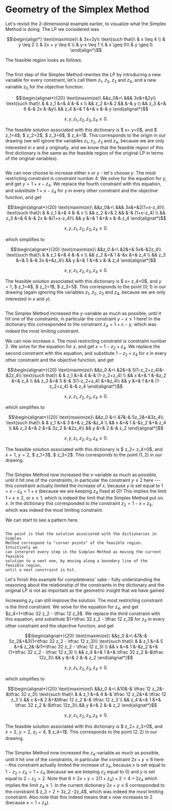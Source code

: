 # Geometry of the Simplex Method

Let's revisit the 2-dimensional example earlier, to visualize what the Simplex
Method is doing. The LP we considered was

$$\begin{align*}
\text{maximize}\ & 3x+2y\\
\text{such that}\  & x \leq 4 \\
& y \leq 2 \\
& 2x + y \leq 6 \\
& y-x \leq 1 \\
& x \geq 0\\
& y \geq 0.
\end{align*}$$

The feasible region looks as follows.

```{attention} Feasible region should be here.
```

The first step of the Simplex Method rewrites the LP by introducing a new
variable for every constraint, let's call them $z_1$, $z_2$, $z_3$ and $z_4$,
and a new variable $z_0$ for the objective function.

$$\begin{alignat*}{20}
\text{maximize}\ &&z_0&=\ &&& 3x&+&2y\\
\text{such that}\ & & z_1 &=& 4 &-& x \\
&& z_2 &=& 2 && &-& y \\
&& z_3 &=& 6 &-& 2x &-&y\\
&& z_4 &=& 1 &+& x &-& y
\end{alignat*}$$

$$x,y,z_1,z_2,z_3,z_4\geq 0.$$

The feasible solution associated with this dictionary is $ x= y=0$, and $
z_1=4$, $ z_2=2$, $ z_3=6$, $ z_4=1$. This corresponds to the origin in our
drawing (we will ignore the variables $z_1$, $z_2$, $z_3$ and $z_4$, because we
are only interested in $x$ and $y$ originally, and we know that the feasible
region of this first dictionary is the same as the feasible region of the
original LP in terms of the original variables).

```{attention} Initial feasible solution.
```

We can now choose to increase either $x$ or $y$ - let's choose $y$. The most
restricting constraint is constraint number 4. We solve for the equation for
$y$, and get $y=1+x-z_4$. We replace the fourth constraint with this equation,
and substitute $1+x-z_4$ for $y$ in every other constraint and the objective
function, and get

$$\begin{alignat*}{20}
\text{maximize}\ &&z_0&=\ &&& 3x&+&2(1+x-z_4)\\
\text{such that}\ & & z_1 &=& 4 &-& x \\
&& z_2 &=& 2 && &-& (1+x-z_4) \\
&& z_3 &=& 6 &-& 2x &-&(1+x-z_4)\\
&& y &=& 1 &+& x &-& z_4
\end{alignat*}$$

$$x,y,z_1,z_2,z_3,z_4\geq 0.$$

which simplifies to

$$\begin{alignat*}{20}
\text{maximize}\ &&z_0 &=\ &2&+& 5x&-&2z_4\\
\text{such that}\ & & z_1 &=& 4 &-& x \\
&& z_2 &=& 1 &-&x &+& z_4 \\
&& z_3 &=& 5 &-& 3x &+&z_4\\
&& y &=& 1 &+& x &-& z_4
\end{alignat*}$$

$$x,y,z_1,z_2,z_3,z_4\geq 0.$$

The feasible solution associated with this dictionary is $ x= z_4=0$, and
$y=1$, $ z_1=4$, $ z_2=1$, $ z_3=5$. This corresponds to the point $(0,1)$ in
our drawing (again ignoring the variables $z_1$, $z_2$, $z_3$ and $z_4$,
because we are only interested in $x$ and $y$).

```{attention} First iteration should be here
```

The Simplex Method increased the $y$-variable as much as possible, until it hit
one of the constraints, in particular the constraint $y-x\leq 1$ here! In the
dictionary this corresponded to the constraint $z_4 = 1 + x - y$, which was
indeed the most limiting constraint.

We can now increase $x$. The most restricting constraint is constraint number
2. We solve for the equation for $x$, and get $x=1-z_2+z_4$. We replace the
second constraint with this equation, and substitute $1-z_2+z_4$ for $x$ in
every other constraint and the objective function, and get

$$\begin{alignat*}{20}
\text{maximize}\ &&z_0 &=\ &2&+& 5(1-z_2+z_4)&-&2z_4\\
\text{such that}\ & & z_1 &=& 4 &-& (1-z_2+z_4) \\
&& x &=& 1 &-&z_2 &+& z_4 \\
&& z_3 &=& 5 &-& 3(1-z_2+z_4) &+&z_4\\
&& y &=& 1 &+& (1-z_2+z_4) &-& z_4
\end{alignat*}$$

$$x,y,z_1,z_2,z_3,z_4\geq 0.$$

which simplifies to

$$\begin{alignat*}{20}
\text{maximize}\ &&z_0 &=\ &7&-& 5z_2&+&3z_4\\
\text{such that}\ & & z_1 &=& 3 &+& z_2&-&z_4 \\
&& x &=& 1 &-&z_2 &+& z_4 \\
&& z_3 &=& 2 &+& 3z_2 &-&2z_4\\
&& y &=& 2 &-& z_2
\end{alignat*}$$

$$x,y,z_1,z_2,z_3,z_4\geq 0.$$

The feasible solution associated with this dictionary is $ z_2= z_4=0$, and
$x=1$, $y=2$, $ z_1=3$, $ z_3=2$. This corresponds to the point $(1,2)$ in our
drawing.

```{attention} Second iteration should be here
```

The Simplex Method now increased the $x$-variable as much as possible, until it
hit one of the constraints, in particular the constraint $y\leq 2$ here ---
this constraint actually limited the increase of $x$, because $y$ is set equal
to $1+x-z_4 = 1+x$ (because we are keeping $z_4$ fixed at $0$)! This implies
the limit $1+x \leq 2$, or $x\leq 1$, which is indeed the limit that the
Simplex Method put on $x$. In the dictionary this corresponded to the
constraint $z_2 = 1 - x + z_4$, which was indeed the most limiting constraint.

We can start to see a pattern here.

```{note}

The point is that the solution associated with the dictionaries in Simplex
Method correspond to "corner points" of the feasible region. Intuitively we
can interpret every step in the Simplex Method as moving the current feasible
solution to a next one, by moving along a boundary line of the feasible region,
until a next constraint is hit.
```

Let's finish this example for completeness' sake - fully understanding the
reasoning about the relationship of the constraints in the dictionary and the
original LP is not as important as the geometric insight that we have gained.

Increasing $z_4$ can still improve the solution. The most restricting
constraint is the third constraint. We solve for the equation for $z_4$, and
get $z_4=1+\tfrac 32 z_2 - \tfrac 12 z_3$. We replace the third constraint with
this equation, and substitute $1+\tfrac 32 z_2 - \tfrac 12 z_3$ for $z_4$ in
every other constraint and the objective function, and get

$$\begin{alignat*}{20}
\text{maximize}\ &&z_0 &=\ &7&-& 5z_2&+&3(1+\tfrac 32 z_2 - \tfrac 12 z_3)\\
\text{such that}\ & & z_1 &=& 5 &+& z_2&-&(1+\tfrac 32 z_2 - \tfrac 12 z_3) \\
&& x &=& 1 &-&z_2 &+& (1+\tfrac 32 z_2 - \tfrac 12 z_3) \\
&& z_4 &=& 1 &+& \tfrac 32 z_2 &-&\tfrac 12z_3\\
&& y &=& 2 &-& z_2
\end{alignat*}$$

$$x,y,z_1,z_2,z_3,z_4\geq 0.$$

which simplifies to

$$\begin{alignat*}{20}
\text{maximize}\ &&z_0 &=\ &10&-& \tfrac 12 z_2&-&\tfrac 32 z_3\\
\text{such that}\ & & z_1 &=& 4 &-& \tfrac 12 z_2&+& \tfrac 12 z_3 \\
&& x &=& 2 &+&\tfrac 12 z_2 &-&  \tfrac 12 z_3 \\
&& z_4 &=& 1 &+& \tfrac 32 z_2 &-&\tfrac 12z_3\\
&& y &=& 2 &-& z_2
\end{alignat*}$$

$$x,y,z_1,z_2,z_3,z_4\geq 0.$$

The feasible solution associated with this dictionary is $ z_2= z_3=0$, and
$x=2$, $y=2$, $z_1=4$, $ z_4=1$. This corresponds to the point $(2,2)$ in our
drawing.

```{attention} Third iteration should be here
```

The Simplex Method now increased the $z_4$-variable as much as possible, until
it hit one of the constraints, in particular the constraint $2x+y\leq 6$ here -
this constraint actually limited the increase of $z_4$, because $x$ is set
equal to $1-z_2+z_4 = 1+z_4$ (because we are keeping $z_2$ equal to $0$) and
$y$ is set equal to $2-z_2 = 2$. Note that $6\geq 2x+y = 2(1+z_4)+2=4+2z_4$
which implies the limit $z_4\leq 1$. In the current dictionary  $2x+y\leq 6$
corresponded to the constraint $ z_3 = 2 + 3z_2 -2z_4$, which was indeed the
most limiting constraint. Also note that this indeed means that $x$ now
increases to $2$ (because $x=1+z_4$).
